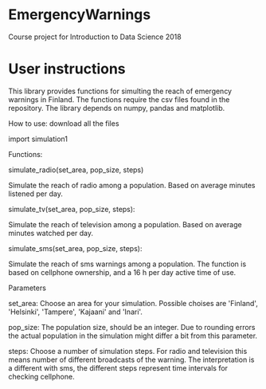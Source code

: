 # EmergencyWarnings
Course project for Introduction to Data Science 2018

# User instructions

This library provides functions for simulting the reach of emergency warnings in Finland. The functions require the csv files found in the repository. The library depends on numpy, pandas and matplotlib.

How to use:
download all the files

import simulation1

Functions:

simulate_radio(set_area, pop_size, steps)

Simulate the reach of radio among a population. Based on average minutes listened per day.

simulate_tv(set_area, pop_size, steps):

Simulate the reach of television among a population. Based on average minutes watched per day.

simulate_sms(set_area, pop_size, steps):

Simulate the reach of sms warnings among a population. The function is based on cellphone ownership, and a 16 h per day active time of use.

Parameters

set_area: Choose an area for your simulation. Possible choises are 'Finland', 'Helsinki', 'Tampere', 'Kajaani' and 'Inari'.

pop_size: The population size, should be an integer. Due to rounding errors the actual population in the simulation might differ a bit from this parameter.

steps: Choose a number of simulation steps. For radio and television this means number of different broadcasts of the warning. The interpretation is a different with sms, the different steps represent time intervals for checking cellphone.

